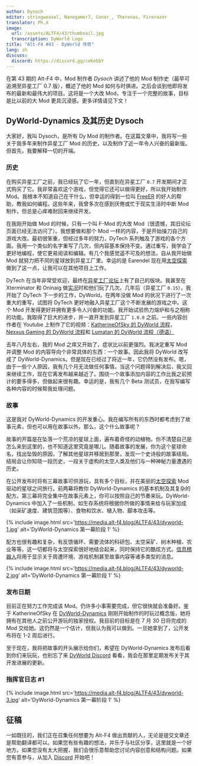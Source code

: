 ```yaml
---
author: Dysoch
editor: stringweasel, Nanogamer7, Conor_, Therenas, Firerazer
translator: Ph.X
image:
  url: /assets/ALTF4/43/thumbnail.jpg
  transcription: DyWorld Logo
title: "Alt-F4 #43 - DyWorld 传奇"
lang: zh
discuss:
  discord: https://discord.gg/ceKebbY
---
```


在第 43 期的 Alt-F4 中，Mod 制作者 *Dysoch* 讲述了他的 Mod 制作史（最早可追溯至异星工厂 0.7 版），概述了他的 Mod 如何与时俱进。之后会谈到他即将发布的最新和最伟大的项目。这将是一个大改 Mod，专注于一个完整的故事，目标是比以前的大 Mod 更具沉浸感。更多详情请见下文！

## DyWorld-Dynamics 及其历史 <author>Dysoch</author>

大家好，我叫 Dysoch，是所有 Dy Mod 的制作者。在这篇文章中，我将写一些关于我多年来制作异星工厂 Mod 的历史，以及制作了近一年令人兴奋的最新版。但首先，我要解释一切的开端。

### 历史

在购买异星工厂之前，我已经玩了它一年，但直到在异星工厂 `0.7` 开发期间才正式购买了它。我非常喜欢这个游戏，但觉得它还可以做得更好，所以我开始制作 Mod。我根本不知道自己在干什么，但幸运的得到一位叫 [FreeER](https://forums.factorio.com/viewtopic.php?f=190&t=1568) 的好人的帮助，教我如何编程。这些年来，我曾多次在感到厌倦或忙于现实生活时中断 Mod 制作，但总是心痒难耐回来继续开发。

在我刚开始做 Mod 的时候，只有一个叫 F-Mod 的大改 Mod（很遗憾，其旧论坛页面已经无法访问了）。我想要做和那个 Mod 一样的内容，于是开始操刀自己的游戏大改。最初很笨重，但经过多年的努力，DyTech 系列触及了游戏的各个方面。我用一个类似的名字重写了几次，但内容基本保持不变。通过重写，我学会了更好地编程，使它更易阅读和编辑。有几个我感觉遥不可及的想法，自从我开始做 Mod 就努力把不同的星球放到异星工厂里。幸运的是 Earendel 现在用[太空探索](https://mods.factorio.com/mod/space-exploration)做到了这一点，让我可以在其他项目上工作。

DyTech 在当年非常受欢迎，最终在[异星工厂论坛](https://forums.factorio.com/viewforum.php?f=190)上有了自己的版块。我甚至在 Xterminator 和 Oninaig 做[实况](https://www.youtube.com/watch?v=RGuc-OVRE94)时和他们玩了几次。几年后（异星工厂 `0.15`），我开始了 DyTech 下一步的工作，DyWorld。在两年没做 Mod 的状况下进行了一次重大的重写，试图将 DyTech 更好地融入异星工厂这个不断发展的游戏之中。这个 Mod 开发得更好并拥有更多令人兴奋的功能。我开始试验热力熔炉和与之相称的功能。我取得了巨大的进步，并一直开发到异星工厂 `1.0.0` 之前。一些内容创作者在 Youtube 上制作了它的视频：[KatherineOfSky 的 DyWorld 流程](https://www.youtube.com/watch?v=TRT6uW2NOtA&list=PL4o6UvJIdPNqubR5oXdx9SqKFoYW_SL-q)，[Nexxus Gaming 的 DyWorld 流程](https://www.youtube.com/watch?v=Eqs8dakCzL8&list=PLXEOcXLt0r4RxjOgak-BRzO8PMoMnqnoy)和 [Lumatan 的 DyWorld 流程（德语）](https://www.youtube.com/watch?v=eH6lu5N-oPQ&list=PLEui1S1GUHOMKnVrLjgybKRKzBNMIHTfk)

去年八月左右，我的 Mod 之痒又开始了，症状比以前更强烈。我决定重写 Mod 并调整 Mod 的内容导向个非常具体的东西：一个故事。因此我将 DyWorld 改写成了 DyWorld-Dynamics。但是现在已经过了将近一年，它仍然没有发布。嗯，由于一些个人原因，我有几个月无法做任何事情。当这个问题得到解决后，我又回来继续工作，现在它离发布越来越近了。围绕一个故事添加内容的工作比我之前预计的要多得多，但做起来很有趣。幸运的是，我有几个 Beta 测试员，在我写编写各种内容的时候帮我处理问题。

### 故事

这是我对 DyWorld-Dynamics 的开发重心。我在编写所有的东西时都考虑到了故事元素，但也可以用在故事以外。那么，这个什么故事呢？

故事的开篇是在坠落一个荒凉的星球上面，遍布着奇怪的动植物。你不清楚自己是怎么来到这里的，也不知道这里究竟是哪儿。随着故事的发展，你为这个星球命名，找出坠毁的原因，了解其他星球并移居到那里，发现一个史诗般的故事结局。结局会让你知晓一段历史，一段关于虚构的太空人类及他们与一种神秘力量遭遇的历史。

在公开发布时将有三幕故事可供游玩，具有多个目标，并在美丽的[太空探索](https://mods.factorio.com/mod/space-exploration) Mod 驱动的星球之间旅行。前两幕将教你 DyWorld-Dynamics 的基本机制及其复杂的配方。第三幕将完全集中在故事元素上，你可以按照自己的节奏来玩。DyWorld-Dynamics 中加入了一些机制，如生存系统将根据你所做的事情来给与玩家加成（如采矿速度、建筑范围等）、食物和饮水、植入物、脚本攻击等。

{% include image.html src='https://media.alt-f4.blog/ALTF4/43/dyworld-1.jpg' alt='DyWorld-Dynamics 第一幕阶段 1' %}

配方也很有趣和复杂，有反馈循环、需要流体的科研包、太空采矿、树木种植、农业等等。这一切都将与太空探索很好地结合起来，同时保持它的酷炫方式。[信息稽器人](https://mods.factorio.com/mod/informatron)将用于显示关于周遭环境、游戏机制甚至故事内容等诸多类型的消息。

{% include image.html src='https://media.alt-f4.blog/ALTF4/43/dyworld-2.jpg' alt='DyWorld-Dynamics 第一幕阶段 1' %}

### 发布日期

目前正在努力工作完成该 Mod。仍许多小事需要完成，但它很快就会准备好。鉴于 KatherineOfSky 在 [DyWorld-Dynamics](https://www.youtube.com/playlist?list=PL4o6UvJIdPNp1ca01l6rci52uIL6oWYWN) 刚刚开始制作的时玩过概念版，她将拥有在其他人之前公开游玩的独家授权。我目前的目标是在 7 月 30 日将完成的 Mod 交给她。这仍然是一个估计，但我认为我可以做到。一旦她拿到了，公开发布将在 1-2 周后进行。

至于现在，我将把故事的开头展示给你们，希望在 DyWorld-Dynamics 发布后看到你们来玩玩，也别忘了来 [DyWorld Discord](https://discord.gg/yR5vBWy) 看看，我会在那里定期发布关于其开发进展的更新。

### 指挥官日志 #1

{% include image.html src='https://media.alt-f4.blog/ALTF4/43/dyworld-3.jpg' alt='DyWorld-Dynamics 第一幕阶段 1' %}

## 征稿

一如既往的，我们正在召集任何想要为 Alt-F4 做出贡献的人，无论是提交文章还是帮助翻译都可以。如果您有些有趣的想法，并乐于与社区分享，这里就是一个好地方。如果您没有太大把握，我们会很乐意帮助您讨论内容创意和结构问题。如果您有意参与，从加入 [Discord](https://discord.gg/nxnCFkb) 开始吧！
